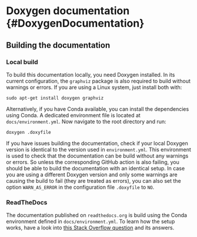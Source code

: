 # Doxygen documentation {#DoxygenDocumentation}

## Building the documentation

### Local build

To build this documentation locally, you need Doxygen installed.
In its current configuration, the `graphviz` package is also required to build
without warnings or errors.
If you are using a Linux system, just install both with:

~~~ shell
sudo apt-get install doxygen graphviz
~~~

Alternatively, if you have Conda available, you can install the dependencies
using Conda.
A dedicated environment file is located at `docs/environment.yml`.
Now navigate to the root directory and run:

~~~ shell
doxygen .doxyfile
~~~

If you have issues building the documentation, check if your local Doxygen
version is identical to the version used in `environment.yml`.
This environment is used to check that the documentation can be build without
any warnings or errors.
So unless the corresponding GitHub action is also failing, you should be able to
build the documentation with an identical setup.
In case you are using a different Doxygen version and only some warnings are
causing the build to fail (they are treated as errors), you can also set the
option `WARN_AS_ERROR` in the configuration file `.doxyfile` to `NO`.

### ReadTheDocs

The documentation published on `readthedocs.org` is build using the Conda
environment defined in `docs/environment.yml`.
To learn how the setup works, have a look into
[this Stack Overflow question](https://stackoverflow.com/q/36064976/6700329)
and its answers.

